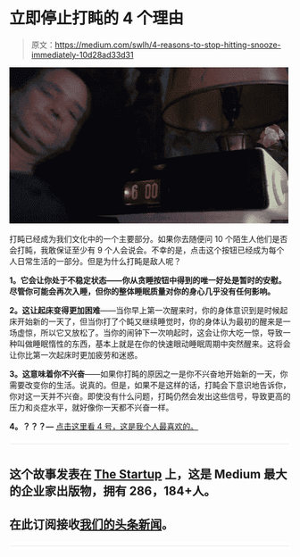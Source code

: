 # 立即停止打盹的 4 个理由

> 原文：<https://medium.com/swlh/4-reasons-to-stop-hitting-snooze-immediately-10d28ad33d31>

![](img/8c740d5f6461c823bcf41dc146412e11.png)

打盹已经成为我们文化中的一个主要部分。如果你去随便问 10 个陌生人他们是否会打盹，我敢保证至少有 9 个人会说会。不幸的是，点击这个按钮已经成为每个人日常生活的一部分。但是为什么打盹是敌人呢？

**1。它会让你处于不稳定状态——你从贪睡按钮中得到的唯一好处是暂时的安慰。尽管你可能会再次入睡，但你的整体睡眠质量对你的身心几乎没有任何影响。**

**2。这让起床变得更加困难**——当你早上第一次醒来时，你的身体意识到是时候起床开始新的一天了，但当你打了个盹又继续睡觉时，你的身体认为最初的醒来是一场虚惊，所以它又放松了。当你的闹钟下一次响起时，这会让你大吃一惊，导致一种叫做睡眠惰性的东西，基本上就是在你的快速眼动睡眠周期中突然醒来。这将会让你比第一次起床时更加疲劳和迷惑。

**3。这意味着你不兴奋**——如果你打盹的原因之一是你不兴奋地开始新的一天，你需要改变你的生活。说真的。但是，如果不是这样的话，打盹会下意识地告诉你，你对这一天并不兴奋。即使没有什么问题，打盹仍然会发出这些信号，导致更高的压力和炎症水平，就好像你一天都不兴奋一样。

**4。？？？—** [点击这里看 4 号，这是我个人最喜欢的。](https://earlyrisersmovement.com/articles1/stopsnoozing)

![](img/731acf26f5d44fdc58d99a6388fe935d.png)

## 这个故事发表在 [The Startup](https://medium.com/swlh) 上，这是 Medium 最大的企业家出版物，拥有 286，184+人。

## 在此订阅接收[我们的头条新闻](http://growthsupply.com/the-startup-newsletter/)。

![](img/731acf26f5d44fdc58d99a6388fe935d.png)